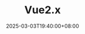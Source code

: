---
weight: 1000
title: "Vue2.x"
description: "Vue2 是一款流行的 JavaScript 框架，用于构建用户界面和交互式网页应用。它提供了响应式的声明式编程模型，使得开发者可以轻松地创建动态的、可维护的前端代码。"
icon: "article"
date: "2025-03-03T19:40:00+08:00"
lastmod: "2025-03-03T19:40:00+08:00"
draft: false
toc: true
---